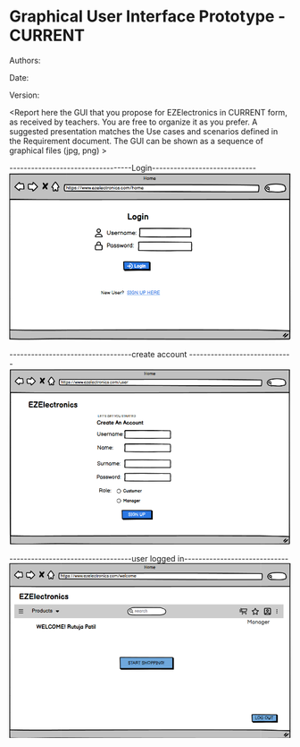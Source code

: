 # Graphical User Interface Prototype - CURRENT

Authors:

Date:

Version:

\<Report here the GUI that you propose for EZElectronics in CURRENT form, as received by teachers. You are free to organize it as you prefer. A suggested presentation matches the Use cases and scenarios defined in the Requirement document. The GUI can be shown as a sequence of graphical files (jpg, png) >

----------------------------------Login-----------------------------
![login.png](./diagrams/v1/gui_v1/login.png)


----------------------------------create account -----------------------------
![user.png](./diagrams/v1/gui_v1/user.png)

----------------------------------user logged in-----------------------------
![useri.png](./diagrams/v1/gui_v1/useri.png)
